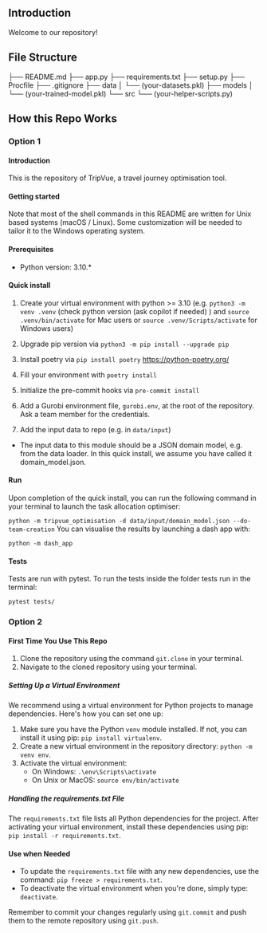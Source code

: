## Introduction

Welcome to our repository!

## File Structure

├── README.md
├── app.py
├── requirements.txt
├── setup.py
├── Procfile
├── .gitignore
├── data
│   └── (your-datasets.pkl)
├── models
│   └── (your-trained-model.pkl)
└── src
    └── (your-helper-scripts.py)

## How this Repo Works

### Option 1

#### Introduction

This is the repository of TripVue, a travel journey optimisation tool.

#### Getting started

Note that most of the shell commands in this README are written for Unix based systems (macOS / Linux). Some customization will be needed to tailor it to the Windows operating system.

#### Prerequisites

* Python version: 3.10.*

#### Quick install

1. Create your virtual environment with python >= 3.10 (e.g. `python3 -m venv .venv` (check python version (ask copilot if needed) ) and `source .venv/bin/activate` for Mac users or `source .venv/Scripts/activate` for Windows users)

2. Upgrade pip version via `python3 -m pip install --upgrade pip`

2. Install poetry via `pip install poetry` https://python-poetry.org/

3. Fill your environment with `poetry install`

4. Initialize the pre-commit hooks via `pre-commit install`

5. Add a Gurobi environment file, `gurobi.env`, at the root of the repository. Ask a team member for the credentials.

6. Add the input data to repo (e.g. in `data/input`)
* The input data to this module should be a JSON domain model, e.g. from the data loader. In this quick install, we assume you have called it domain_model.json.

#### Run

Upon completion of the quick install, you can run the following command in your terminal to launch the task allocation optimiser:

`python -m tripvue_optimisation -d data/input/domain_model.json --do-team-creation`
You can visualise the results by launching a dash app with:

`python -m dash_app`

#### Tests

Tests are run with pytest. To run the tests inside the folder tests run in the terminal:

`pytest tests/`

### Option 2



#### First Time You Use This Repo

1. Clone the repository using the command `git.clone` in your terminal.
2. Navigate to the cloned repository using your terminal.

##### Setting Up a Virtual Environment

We recommend using a virtual environment for Python projects to manage dependencies. Here's how you can set one up:

1. Make sure you have the Python `venv` module installed. If not, you can install it using pip: `pip install virtualenv`.
2. Create a new virtual environment in the repository directory: `python -m venv env`.
3. Activate the virtual environment:
   - On Windows: `.\env\Scripts\activate`
   - On Unix or MacOS: `source env/bin/activate`

##### Handling the requirements.txt File

The `requirements.txt` file lists all Python dependencies for the project. After activating your virtual environment, install these dependencies using pip: `pip install -r requirements.txt`.

#### Use when Needed

- To update the `requirements.txt` file with any new dependencies, use the command: `pip freeze > requirements.txt`.
- To deactivate the virtual environment when you're done, simply type: `deactivate`.

Remember to commit your changes regularly using `git.commit` and push them to the remote repository using `git.push`.

